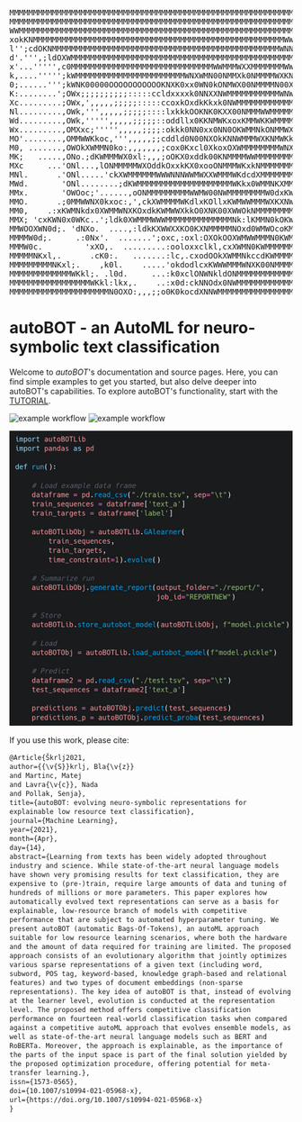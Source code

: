
<pre>
MMMMMMMMMMMMMMMMMMMMMMMMMMMMMMMMMMMMMMMMMMMMMMMMMMMMMMMMMMMMMMMMMMMMMM
MMMMMMMMMMMMMMMMMMMMMMMMMMMMMMMMMMMMMMMMMMMMMMMMMMMMMMMMMMMMMMMMMMMWWM
WWMMMMMMMMMMMMMMMMMMMMMMMMMMMMMMMMMMMMMMMMMMMMMMMMMMMMMMMMMMMMMMMMWWWM
xokKNMMMMMMMMMMMMMMMMMMMMMMMMMMMMMMMMMMMMMMMMMMMMMMMMMMMMMWWMMMMMMMMMM
l'';cdOKNMMMMMMMMMMMMMMMMMMMMMMMMMMMMMMMMMMMMMMMMMMMMMMMMWNNMMMMMMMMMM
d'.''',;ldOXWMMMMMMMMMMMMMMMMMMMMMMMMMMMMMMMMMMMMMMMMMMMMMMMMMMMMMMMMM
x'...''''',c0MMMMMMMMMMMMMMMMMMMMMMMMMMMMMMWWMMMWXXMMMMMMMWWMMMMMMMMMM
k,....''''';kWMMMMMMMMMMMMMMMMMMMMMMMWNXWMN00NMMXk0NMMMMWXKNMMMMMMMMMM
0;......''';kWNK00000OOOOOOOOOOOKNXK0xx0WN0kONMWX00NMMMMN00XMMMMMWNNMM
K:........';OWx;;;;;;;;;;:::::ccldxxxxk0NNXXNWMMMMMMMMMMMWNWMMMMMWNNMM
Xc.........;OWx,',,,,,;;;;;:::::ccoxkOxdkKkxk0NWMMMMMMMMMMMMMMMMMMMMMM
Nl.........,OWk,''',,,,,;;;;;::::lxkkkOOKNK0KXX00NMMMWWMMMMMMMMMMMMMMM
Wd.........,OWk,''''',,,,,;;;;;::oddllx0KKNMWKxoxKMMWKKWMMMMMMMMMMMMMM
Wx.........,OMXxc;''''',,,,,;;;;:okkk0NN0xx0NN0OKWMMNkONMMWXNMMMMMMMMM
MO'........,OMMWWKkoc,''',,,,,;;cddld0N00NXOkKNNWMMMWXKNMWKk0WMMMMMMMM
M0, .......,OWOkXWMMN0ko:,,,,,,,;cox0Kxcl0XkoxOXWMMMMMMMMWNXXWMMMMMMMM
MK;   .....,ONo.;dKWMMMWX0xl:,,,;oOKX0xddk00KNMMMMWWMMMMMMMMMMWNWMMMMM
MXc     ...'ONl...,lONMMMMMWXOddkOxxkKX0xooONMMMWKxkNMMMMMMMMN0OXMMMMM
MNl.      .'ONl.....'ckXWMMMMMMWWWNNNWWMWXXWMMMWKdcdXMMMMMMMMWNNWMMMMM
MWd.       'ONl........;dKWMMMMMMMMMMMMMMMMMMMMWKkx0WMMNKXMMMMMMMMMMMM
MMx.       'OWOoc;'......,oONMMMMMMMMMWWMW00NWMMMMMMMMW0dxKWMMMMMMMMMM
MMO.      .;0MMWWNX0kxoc:,',ckXWMMMMWKdlxKOllxKWMWWMMMWXKXNWMMMMMMMMMM
MM0,    .:xKWMNkdx0XWMMWNXKOxdkKWMWWXkkO0XNK00XWWOkNMMMMMMMMMMMMMMMMMM
MMX; 'cxKWN0x0WKc..';ldk0XWMMMWWWMMMMMMMMMMMMMMNk:lKMMN0kOKWMMMMMMMMMM
MMWOOXWN0d;. 'dNXo.  ....,:ldkKXWWXXKO0KXNMMMMMNOxd0WMWOcoKMMMMMMMMMMM
MMMMW0d;.     .:0Nx'.  .......';oxc,:oxl:OXOkOOXWMWWMMMN0KWMMMMMMMMMMM
MMMW0c.         'xXO,.  .........:ooloxxclkl,cxXWMN0KWMMMMMMMMMMMMMMMM
MMMMMNKxl,.      .cK0:.   .......:lc,.cxodOOkXWMMNkccdKWMMMMMMMMMMMMMM
MMMMMMMMMNKxl;.    ,k0l.    .....'okdodlcxKWWWMMMWNXK00NMMMMMMMMMMMMMM
MMMMMMMMMMMMMWKkl;. .l0d.     ...:k0xclONWNkldONMMMMMMMMMMMMMMMMMMMMMM
MMMMMMMMMMMMMMMMMWKkl:lkx,.    ..:x0d:ckNNOdx0NWMMMMMMMMMMMMMMMMMMMMMM
MMMMMMMMMMMMMMMMMMMMMN0OXO:,,,;;o0K0kocdXNNWMMMMMMMMMMMMMMMMMMMMMMMMMM
</pre>

# autoBOT - an AutoML for neuro-symbolic text classification
Welcome to *autoBOT*'s documentation and source pages. Here, you can find simple examples to get you started,
but also delve deeper into autoBOT's capabilities. To explore autoBOT's functionality, start with the [TUTORIAL](https://skblaz.github.io/autobot/).

![example workflow](https://github.com/skblaz/autobot/actions/workflows/core-install.yml/badge.svg) ![example workflow](https://github.com/skblaz/autobot/actions/workflows/pylint.yml/badge.svg)

![Demo](demo.png)

If you use this work, please cite:

```
﻿@Article{Škrlj2021,
author={{\v{S}}krlj, Bla{\v{z}}
and Martinc, Matej
and Lavra{\v{c}}, Nada
and Pollak, Senja},
title={autoBOT: evolving neuro-symbolic representations for explainable low resource text classification},
journal={Machine Learning},
year={2021},
month={Apr},
day={14},
abstract={Learning from texts has been widely adopted throughout industry and science. While state-of-the-art neural language models have shown very promising results for text classification, they are expensive to (pre-)train, require large amounts of data and tuning of hundreds of millions or more parameters. This paper explores how automatically evolved text representations can serve as a basis for explainable, low-resource branch of models with competitive performance that are subject to automated hyperparameter tuning. We present autoBOT (automatic Bags-Of-Tokens), an autoML approach suitable for low resource learning scenarios, where both the hardware and the amount of data required for training are limited. The proposed approach consists of an evolutionary algorithm that jointly optimizes various sparse representations of a given text (including word, subword, POS tag, keyword-based, knowledge graph-based and relational features) and two types of document embeddings (non-sparse representations). The key idea of autoBOT is that, instead of evolving at the learner level, evolution is conducted at the representation level. The proposed method offers competitive classification performance on fourteen real-world classification tasks when compared against a competitive autoML approach that evolves ensemble models, as well as state-of-the-art neural language models such as BERT and RoBERTa. Moreover, the approach is explainable, as the importance of the parts of the input space is part of the final solution yielded by the proposed optimization procedure, offering potential for meta-transfer learning.},
issn={1573-0565},
doi={10.1007/s10994-021-05968-x},
url={https://doi.org/10.1007/s10994-021-05968-x}
}
```
